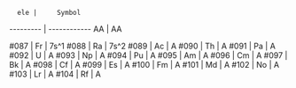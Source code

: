 
      ele |     Symbol
--------- | ------------ 
AA | AA

#087 | Fr | 7s^1
#088 | Ra | 7s^2
#089 | Ac | A
#090 | Th | A
#091 | Pa | A
#092 | U  | A
#093 | Np | A
#094 | Pu | A
#095 | Am | A
#096 | Cm | A
#097 | Bk | A
#098 | Cf | A
#099 | Es | A
#100 | Fm | A
#101 | Md | A
#102 | No | A
#103 | Lr | A
#104 | Rf | A
